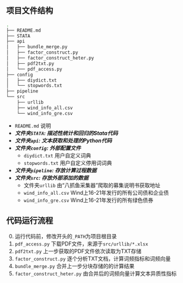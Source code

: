 ## 项目文件结构

```sh
.
├── README.md
├── STATA
├── api
│   ├── bundle_merge.py
│   ├── factor_construct.py
│   ├── factor_construct_heter.py
│   ├── pdf2txt.py
│   └── pdf_access.py
├── config
│   ├── diydict.txt
│   └── stopwords.txt
├── pipeline
└── src
    ├── urllib
    ├── wind_info_all.csv
    └── wind_info_gre.csv
```

- `README.md` 说明
- ***文件夹`STATA`: 描述性统计和回归的Stata代码***
- ***文件夹`api`: 文本获取和处理的Python代码***
- ***文件夹`config`: 外部配置文件***
  - `diydict.txt` 用户自定义词典
  - `stopwords.txt` 用户自定义停用词词典
- ***文件夹`pipeline`: 存放计算过程数据***
- ***文件夹`src`: 存放外部添加的数据***
  - 文件夹`urllib` 由“八抓鱼采集器”爬取的募集说明书获取地址
  - `wind_info_all.csv` Wind上16-21年发行的所有公司债和企业债
  - `wind_info_gre.csv` Wind上16-21年发行的所有绿色债券

## 代码运行流程

0. 运行代码前，修改开头的`_PATH`为项目根目录
1. `pdf_access.py` 下载PDF文件，来源于`src/urllib/*.xlsx`
2. `pdf2txt.py` 上一步获取的PDF文件依次读取为TXT存储
3. `factor_construct.py` 逐个分析TXT文档，计算词频指标和词频向量
4. `bundle_merge.py` 合并上一步分块存储的的计算结果
5. `factor_construct_heter.py` 由合并后的词频向量计算文本异质性指标

